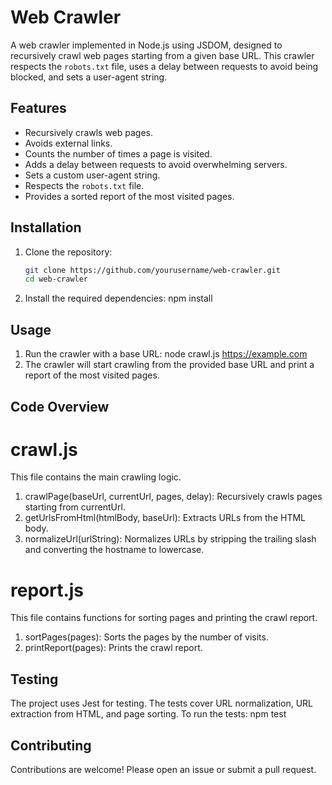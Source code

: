 # Web Crawler

A web crawler implemented in Node.js using JSDOM, designed to recursively crawl web pages starting from a given base URL. This crawler respects the `robots.txt` file, uses a delay between requests to avoid being blocked, and sets a user-agent string.

## Features

- Recursively crawls web pages.
- Avoids external links.
- Counts the number of times a page is visited.
- Adds a delay between requests to avoid overwhelming servers.
- Sets a custom user-agent string.
- Respects the `robots.txt` file.
- Provides a sorted report of the most visited pages.

## Installation

1. Clone the repository:
   ```sh
   git clone https://github.com/yourusername/web-crawler.git
   cd web-crawler
2. Install the required dependencies:
   npm install
## Usage
1. Run the crawler with a base URL: node crawl.js https://example.com
2. The crawler will start crawling from the provided base URL and print a report of the most visited pages.

## Code Overview
# crawl.js
This file contains the main crawling logic.

1. crawlPage(baseUrl, currentUrl, pages, delay): Recursively crawls pages starting from currentUrl.
2. getUrlsFromHtml(htmlBody, baseUrl): Extracts URLs from the HTML body.
3. normalizeUrl(urlString): Normalizes URLs by stripping the trailing slash and converting the hostname to lowercase.

# report.js
This file contains functions for sorting pages and printing the crawl report.

1. sortPages(pages): Sorts the pages by the number of visits.
2. printReport(pages): Prints the crawl report.

## Testing
The project uses Jest for testing. The tests cover URL normalization, URL extraction from HTML, and page sorting.
To run the tests: npm test

## Contributing
Contributions are welcome! Please open an issue or submit a pull request.